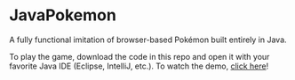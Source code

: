 # JavaPokemon
A fully functional imitation of browser-based Pokémon built entirely in Java.

To play the game, download the code in this repo and open it with your favorite Java IDE (Eclipse, IntelliJ, etc.).
To watch the demo, [click here](https://www.youtube.com/watch?v=FxP7ZLQ-DOY)!

